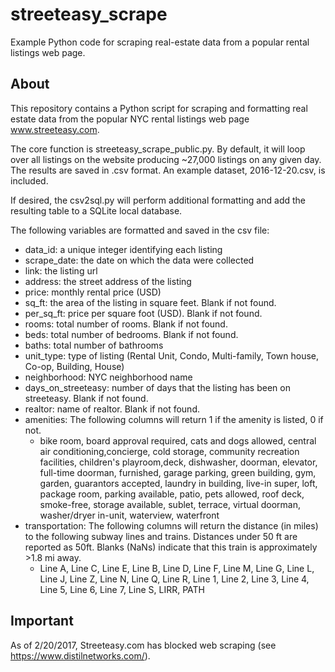# streeteasy_scrape

Example Python code for scraping real-estate data from a popular rental listings web page.

## About
This repository contains a Python script for scraping and formatting real estate data
from the popular NYC rental listings web page www.streeteasy.com. 

The core function is streeteasy_scrape_public.py.  By default, it will loop over all listings on the website producing ~27,000 listings on any given day. The results are saved in .csv format.  An example dataset, 2016-12-20.csv, is included. 

If desired, the csv2sql.py will perform additional formatting and add the resulting table to a SQLite local database.

The following variables are formatted and saved in the csv file:
- data_id: a unique integer identifying each listing
- scrape_date: the date on which the data were collected
- link: the listing url
- address: the street address of the listing 
- price: monthly rental price (USD)
- sq_ft: the area of the listing in square feet.  Blank if not found.
- per_sq_ft: price per square foot (USD). Blank if not found.
- rooms: total number of rooms. Blank if not found.
- beds: total number of bedrooms. Blank if not found.
- baths: total number of bathrooms
- unit_type: type of listing (Rental Unit, Condo, Multi-family, Town house, Co-op, Building, House)
- neighborhood: NYC neighborhood name
- days_on_streeteasy: number of days that the listing has been on streeteasy. Blank if not found.
- realtor: name of realtor. Blank if not found.
- amenities: The following columns will return 1 if the amenity is listed, 0 if not.
    - bike room, board approval required, cats and dogs allowed, central air conditioning,concierge, cold storage, community recreation facilities, children's playroom,deck, dishwasher, doorman, elevator, full-time doorman, furnished, garage parking, green building, gym, garden, guarantors accepted, laundry in building, live-in super, loft, package room, parking available, patio, pets allowed, roof deck, smoke-free, storage available, sublet, terrace, virtual doorman, washer/dryer in-unit, waterview, waterfront
- transportation: The following columns will return the distance (in miles) to the following subway lines and trains.  Distances under  50 ft are reported as 50ft.  Blanks (NaNs) indicate that this train is approximately >1.8 mi away.
    - Line A, Line C, Line E, Line B, Line D, Line F, Line M, Line G, Line L, Line J, Line Z, Line N, Line Q, Line R, Line 1, Line 2, Line 3, Line 4, Line 5, Line 6, Line 7, Line S, LIRR, PATH


## Important

As of 2/20/2017, Streeteasy.com has blocked web scraping (see https://www.distilnetworks.com/).
